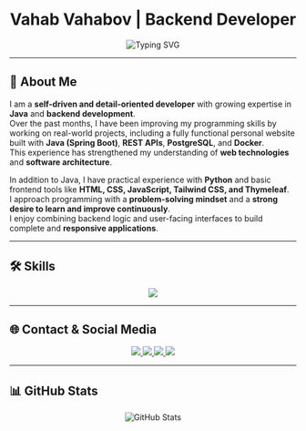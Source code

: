 <h1 align="center">Vahab Vahabov | Backend Developer</h1>

<p align="center">
  <img src="https://readme-typing-svg.herokuapp.com?font=Fira+Code&size=25&center=true&vCenter=true&width=450&lines=Robust+Backend+Systems;Modern+Web+Applications;Scalable+APIs" alt="Typing SVG" />
</p>

---

## 📖 About Me
I am a **self-driven and detail-oriented developer** with growing expertise in **Java** and **backend development**.  
Over the past months, I have been improving my programming skills by working on real-world projects, including a fully functional personal website built with **Java (Spring Boot)**, **REST APIs**, **PostgreSQL**, and **Docker**.  
This experience has strengthened my understanding of **web technologies** and **software architecture**.  

In addition to Java, I have practical experience with **Python** and basic frontend tools like **HTML, CSS, JavaScript, Tailwind CSS, and Thymeleaf**.  
I approach programming with a **problem-solving mindset** and a **strong desire to learn and improve continuously**.  
I enjoy combining backend logic and user-facing interfaces to build complete and **responsive applications**.  

---

## 🛠️ Skills
<p align="center">
  <img src="https://skillicons.dev/icons?i=java,spring,postgresql,docker,git,html,css,js,tailwind,thymeleaf" />
</p>

---

## 🌐 Contact & Social Media
<p align="center">
  <a href="https://www.vahabvahabov.site/" target="_blank">
    <img src="https://img.shields.io/badge/Website-333333?style=for-the-badge&logo=About.me&logoColor=white" />
  </a>
  <a href="https://www.linkedin.com/in/vahab-vahabov-136680356/" target="_blank">
    <img src="https://img.shields.io/badge/LinkedIn-0077B5?style=for-the-badge&logo=linkedin&logoColor=white" />
  </a>
  <a href="https://www.instagram.com/vahabov996/" target="_blank">
    <img src="https://img.shields.io/badge/Instagram-E4405F?style=for-the-badge&logo=instagram&logoColor=white" />
  </a>
  <a href="mailto:vahabovcompany@gmail.com">
    <img src="https://img.shields.io/badge/Email-D14836?style=for-the-badge&logo=gmail&logoColor=white" />
  </a>
</p>

---

## 📊 GitHub Stats
<p align="center">
  <img src="https://github-readme-stats.vercel.app/api?username=vahabov007&show_icons=true&theme=dark" alt="GitHub Stats" />
</p>
